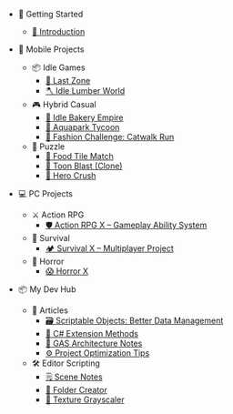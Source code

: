<!-- _sidebar.md -->

- 📘 Getting Started
  - [📄 Introduction](README.md)

- 📱 Mobile Projects
  - 📦 Idle Games
    - [🥖 Last Zone](last-zone.md)
    - [🪓 Idle Lumber World](idle-lumber-world.md)
  - 🎮 Hybrid Casual
    - [🍰 Idle Bakery Empire](bakery-empire.md)
    - [🌊 Aquapark Tycoon](aquapark-tycoon.md)
    - [👗 Fashion Challenge: Catwalk Run](fashion-challenge.md)
  - 🧩 Puzzle
    - [🍔 Food Tile Match](food-tile-match.md)
    - [🧨 Toon Blast (Clone)](toon-blast-clone.md)
    - [🦸 Hero Crush](hero-crush.md)

- 💻 PC Projects
  - ⚔️ Action RPG
    - [🛡️ Action RPG X – Gameplay Ability System](action-rpg-x.md)
  - 🧊 Survival
    - [🏕️ Survival X – Multiplayer Project](survival-x.md)
  - 👻 Horror
    - [😱 Horror X](horror-x.md)
   
- 📦 My Dev Hub
  - 📄 Articles
    - [🗃️ Scriptable Objects: Better Data Management](so-basics.md)
    - [🔧️ C# Extension Methods](csharp-extensions.md)
    - [🧠 GAS Architecture Notes](README.md)
    - [⚙️ Project Optimization Tips](README.md)
  - 🛠️ Editor Scripting
    - [🗒️ Scene Notes](README.md)
    - [📁 Folder Creator](README.md)
    - [🎨 Texture Grayscaler](README.md)

